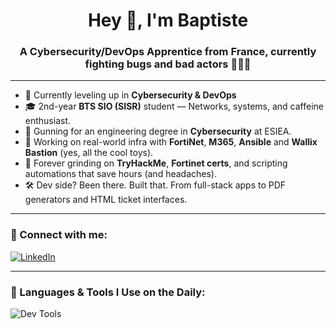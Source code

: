 <h1 align="center">Hey 👋, I'm Baptiste</h1>
<h3 align="center">A Cybersecurity/DevOps Apprentice from France, currently fighting bugs and bad actors 🐛🕵️‍♂️</h3>

---

- 🔐 Currently leveling up in **Cybersecurity & DevOps**
- 🎓 2nd-year **BTS SIO (SISR)** student — Networks, systems, and caffeine enthusiast.
- 🎯 Gunning for an engineering degree in **Cybersecurity** at ESIEA.
- 🧰 Working on real-world infra with **FortiNet**, **M365**, **Ansible** and **Wallix Bastion** (yes, all the cool toys).
- 🧠 Forever grinding on **TryHackMe**, **Fortinet certs**, and scripting automations that save hours (and headaches).
- 🛠️ Dev side? Been there. Built that. From full-stack apps to PDF generators and HTML ticket interfaces.

---

### 🤝 Connect with me:

[![LinkedIn](https://img.shields.io/badge/LinkedIn-Baptiste%20Fayet-blue?logo=linkedin&style=for-the-badge)](https://www.linkedin.com/in/baptiste-fayet-9a683a260/)

---

### 🧪 Languages & Tools I Use on the Daily:

![Dev Tools](https://skillicons.dev/icons?i=py,powershell,bash,php,react,nodejs,mysql,debian,nginx,ansible,azure,docker,ubuntu)
